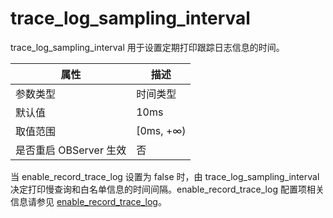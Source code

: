 trace_log_sampling_interval 
================================================

trace_log_sampling_interval 用于设置定期打印跟踪日志信息的时间。 


|      **属性**      |   **描述**   |
|------------------|------------|
| 参数类型             | 时间类型       |
| 默认值              | 10ms       |
| 取值范围             | \[0ms, +∞) |
| 是否重启 OBServer 生效 | 否          |



当 enable_record_trace_log 设置为 false 时，由 trace_log_sampling_interval 决定打印慢查询和白名单信息的时间间隔。enable_record_trace_log 配置项相关信息请参见 [enable_record_trace_log](/zh-CN/13.reference-guide-oracle-mode/3.system-configuration-items-1/66.enable_record_trace_log-1.md)。
